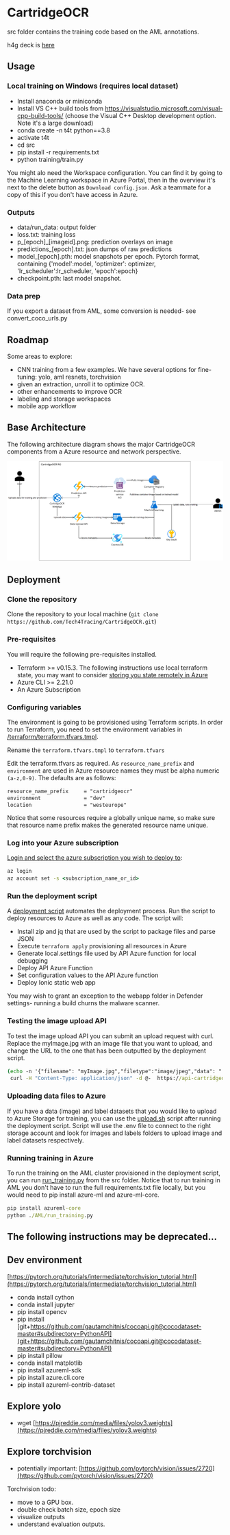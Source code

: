 # CartridgeOCR

src folder contains the training code based on the AML annotations.

h4g deck is [here](https://1drv.ms/p/s!Aq_TlvfieKvqu8t5DYBMbiD91PxE6Q?e=STaglB)

## Usage

### Local training on Windows (requires local dataset)

- Install anaconda or miniconda
- Install VS C++ build tools from https://visualstudio.microsoft.com/visual-cpp-build-tools/ (choose the Visual C++ Desktop development option. Note it's a large download)
- conda create -n t4t python==3.8
- activate t4t
- cd src
- pip install -r requirements.txt
- python training/train.py

You might alo need the Workspace configuration. You can find it by going to the Machine Learning workspace in Azure Portal, then in the overview it's next to the delete button as `Download config.json`. Ask a teammate for a copy of this if you don't have access in Azure.

### Outputs

- data/run_data: output folder
- loss.txt: training loss
- p_[epoch]_[imageid].png: prediction overlays on image
- predictions_[epoch].txt: json dumps of raw predictions
- model_[epoch].pth: model snapshots per epoch. Pytorch format, containing {'model':model, 'optimizer': optimizer, 'lr_scheduler':lr_scheduler, 'epoch':epoch}
- checkpoint.pth: last model snapshot.

### Data prep

If you export a dataset from AML, some conversion is needed- see convert_coco_urls.py

## Roadmap

Some areas to explore:

- CNN training from a few examples.  We have several options for fine-tuning: yolo, aml resnets, torchvision
- given an extraction, unroll it to optimize OCR.
- other enhancements to improve OCR
- labeling and storage workspaces
- mobile app workflow

## Base Architecture

The following architecture diagram shows the major CartridgeOCR components from a Azure resource and network perspective.

![architecture.png](./docs/assets/architecture.png)

## Deployment

### Clone the repository

Clone the repository to your local machine (`git clone https://github.com/Tech4Tracing/CartridgeOCR.git`)

### Pre-requisites

You will require the following pre-requisites installed.

- Terraform >= v0.15.3. The following instructions use local terraform state, you may want to consider [storing you state remotely in Azure](https://docs.microsoft.com/en-us/azure/developer/terraform/store-state-in-azure-storage)
- Azure CLI >= 2.21.0
- An Azure Subscription

### Configuring variables

The environment is going to be provisioned using Terraform scripts. In order to run Terraform, you need to set the environment variables in [/terraform/terraform.tfvars.tmpl](terraform/terraform.tfvars.tmpl).

Rename the `terraform.tfvars.tmpl` to `terraform.tfvars`

Edit the terraform.tfvars as required. As `resource_name_prefix` and `environment` are used in Azure resource names they must be alpha numeric `(a-z,0-9)`. The defaults are as follows:

```hcl
resource_name_prefix     = "cartridgeocr"
environment              = "dev"
location                 = "westeurope"
```

Notice that some resources require a globally unique name, so make sure that resource name prefix makes the generated resource name unique.

### Log into your Azure subscription

[Login and select the azure subscription you wish to deploy to](https://docs.microsoft.com/en-us/azure/developer/terraform/get-started-cloud-shell#set-the-current-azure-subscription):

```cmd
az login
az account set -s <subscription_name_or_id>
```

### Run the deployment script

A [deployment script](./deploy.sh) automates the deployment process. Run the script to deploy resources to Azure as well as any code.
The script will:

- Install zip and jq that are used by the script to package files and parse JSON
- Execute `terraform apply` provisioning all resources in Azure
- Generate local.settings file used by API Azure function for local debugging
- Deploy API Azure Function
- Set configuration values to the API Azure function
- Deploy Ionic static web app

You may wish to grant an exception to the webapp folder in Defender settings- running a build churns the malware scanner.

### Testing the image upload API

To test the image upload API you can submit an upload request with curl. Replace the myImage.jpg with an image file that you want to upload, and change the URL to the one that has been outputted by the deployment script.

```cmd
(echo -n '{"filename": "myImage.jpg","filetype":"image/jpeg","data": "'; base64 myImage.jpg; echo '"}') |
 curl -H "Content-Type: application/json" -d @-  https://api-cartridgeocr-dev.azurewebsites.net/api/image-upload
```

### Uploading data files to Azure

If you have a data (image) and label datasets that you would like to upload to Azure Storage for training, you can use the [upload.sh](./data/upload.sh) script after running the deployment script. Script will use the .env file to connect to the right storage account and look for images and labels folders to upload image and label datasets respectively.

### Running training in Azure

To run the training on the AML cluster provisioned in the deployment script, you can run [run_training.py](./src/AML/run_training.py) from the src folder. Notice that to run training in AML you don't have to run the full requirements.txt file locally, but you would need to pip install azure-ml and azure-ml-core.

```cmd
pip install azureml-core
python ./AML/run_training.py
```

## The following instructions may be deprecated...

## Dev environment

[https://pytorch.org/tutorials/intermediate/torchvision_tutorial.html](https://pytorch.org/tutorials/intermediate/torchvision_tutorial.html)

- conda install cython
- conda install jupyter
- pip install opencv
- pip install [git+https://github.com/gautamchitnis/cocoapi.git@cocodataset-master#subdirectory=PythonAPI](git+https://github.com/gautamchitnis/cocoapi.git@cocodataset-master#subdirectory=PythonAPI)
- pip install pillow
- conda install matplotlib
- pip install azureml-sdk
- pip install azure.cli.core
- pip install azureml-contrib-dataset

## Explore yolo

- wget [https://pjreddie.com/media/files/yolov3.weights](https://pjreddie.com/media/files/yolov3.weights)

## Explore torchvision

- potentially important: [https://github.com/pytorch/vision/issues/2720](https://github.com/pytorch/vision/issues/2720)

Torchvision todo:

- move to a GPU box.
- double check batch size, epoch size
- visualize outputs
- understand evaluation outputs.
